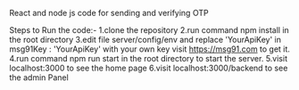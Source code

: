 React and node js code for sending and verifying OTP 

Steps to Run the code:-
1.clone the repository
2.run command npm install in the root directory
3.edit file server/config/env and replace 'YourApiKey' in msg91Key : 'YourApiKey' with your own key visit https://msg91.com to get it.
4.run command npm run start in the root directory to start the server.
5.visit localhost:3000 to see the home page
6.visit localhost:3000/backend to see the admin Panel

